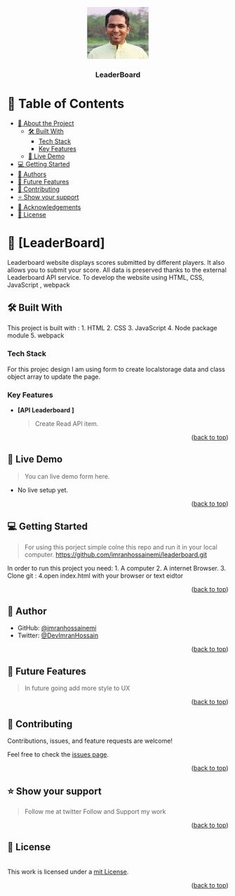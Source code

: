 <a name="readme-top"></a>

<div align="center">
  <img src="5139.jpg" alt="logo" width="140"  height="auto" />
  <br/>

  <h3><b>LeaderBoard</b></h3>

</div>

<!-- TABLE OF CONTENTS -->

# 📗 Table of Contents

- [📖 About the Project](#about-project)
  - [🛠 Built With](#built-with)
    - [Tech Stack](#tech-stack)
    - [Key Features](#key-features)
  - [🚀 Live Demo](#live-demo)
- [💻 Getting Started](#getting-started)
- [👥 Authors](#authors)
- [🔭 Future Features](#future-features)
- [🤝 Contributing](#contributing)
- [⭐️ Show your support](#support)
- [🙏 Acknowledgements](#acknowledgements)
- [📝 License](#license)

<!-- PROJECT DESCRIPTION -->

# 📖 [LeaderBoard] <a name="about-project"></a>

Leaderboard website displays scores submitted by different players. It also allows you to submit your score. All data is preserved thanks to the external Leaderboard API service. To develop the website using HTML, CSS, JavaScript , webpack

## 🛠 Built With <a name="built-with"></a>

This project is built with : 1. HTML 2. CSS 3. JavaScript 4. Node package module 5. webpack

### Tech Stack <a name="tech-stack"></a>

For this projec design I am using form to create localstorage data and class object array to update the page.

<!--
<details>
  <summary>Client</summary>
  <ul>
    <li><a href="#">HTML CSS</a></li>
  </ul>
</details>
-->
<!--
<details>
  <summary>Server</summary>
  <ul>
    <li><a href="https://expressjs.com/">Express.js</a></li>
  </ul>
</details>
-->
<!--
<details>
<summary>Database</summary>
  <ul>
    <li><a href="https://www.postgresql.org/">PostgreSQL</a></li>
  </ul>
</details>
-->
<!-- Features -->

### Key Features <a name="key-features"></a>

- **[API Leaderboard ]**
  > Create Read API item.
  <!--
  - **[key_feature_2]**
  - **[key_feature_3]** -->

<p align="right">(<a href="#readme-top">back to top</a>)</p>

<!-- LIVE DEMO -->

## 🚀 Live Demo <a name="live-demo"></a>

> You can live demo form here.

- No live setup yet.

<p align="right">(<a href="#readme-top">back to top</a>)</p>

<!-- GETTING STARTED -->

## 💻 Getting Started <a name="getting-started"></a>

> For using this porject simple colne this repo and run it in your local computer.
> https://github.com/imranhossainemi/leaderboard.git

In order to run this project you need: 1. A computer 2. A internet Browser. 3. Clone git :
4.open index.html with your browser or text eidtor

<p align="right">(<a href="#readme-top">back to top</a>)</p>

<!-- AUTHORS -->

## 👤 Author <a name="authors"></a>

- GitHub: [@imranhossainemi](https://github.com/imranhossainemi)
- Twitter: [@DevImranHossain](https://twitter.com/DevImranHossain)

<p align="right">(<a href="#readme-top">back to top</a>)</p>

<!-- FUTURE FEATURES -->

## 🔭 Future Features <a name="future-features"></a>

> In future going add more style to UX

<p align="right">(<a href="#readme-top">back to top</a>)</p>

<!-- CONTRIBUTING -->

## 🤝 Contributing <a name="contributing"></a>

Contributions, issues, and feature requests are welcome!

Feel free to check the [issues page](../../issues/).

<p align="right">(<a href="#readme-top">back to top</a>)</p>

<!-- SUPPORT -->

## ⭐️ Show your support <a name="support"></a>

> Follow me at twitter
> Follow and Support my work

<p align="right">(<a href="#readme-top">back to top</a>)</p>

<!-- ACKNOWLEDGEMENTS -->
<!--
## 🙏 Acknowledgments <a name="acknowledgements"></a>

</a> -->

<!-- LICENSE -->

## 📝 License <a name="license"></a>

</a><br />This work is licensed under a <a rel="license" href="./LICENSE">mit License</a>.

<p align="right">(<a href="#readme-top">back to top</a>)</p>
